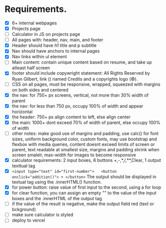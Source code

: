 # Requirements. 
- [x] 6+ internal webpages
- [x] Projects page
- [ ] Calculator in JS on projects page
- [ ] All pages with: header, nav, main, and footer
- [x] Header should have h1 title and p subtitle
- [x] Nav should have anchors to internal pages
- [x] Nav links within ul element
- [ ] Main content: contain unique content based on resume, and take up atleast half screen
- [x] footer should include copywright statement: All Rights Reserved by Ryan Gilbert, link (<a>) named Credits and a copyrights logo (&#169;).
- [ ] CSS on all pages, must be responsive, wrapped, squeezed with margins on both sides and centered
- [x] the nav: for 750+ px screens, vertical, not more than 30% width of parent
- [x] the nav: for less than 750 px, occupy 100% of width and appear horizontal
- [x] the header: 750+ px align content to left, else align center
- [x] the main: 1000+ dont exceed 70% of width of parent, else occupy 100% of width
- [ ] other notes: make good use of margins and padding, use calc() for font sizes, uniform background color, custom fonts, may use bootstrap and flexbox with media queries, content doesnt exceed limits of screen or parent, text readable at smallest size, margins and padding shrink when screen smalelr, max-width for images to become responsive
- [x] calculator requirements: 2 input boxes, 6 buttons +,-,*,/,**,Clear, 1 output texttual tag
- [x] ```<input type="text" id="first-number">   <button onclick="addition()"> + </button>``` The output should be displayed in textual tag using the .innerHTML() function.
- [x] for power button: raise value of first input to the second, using a for loop
- [x] for clear function, you can assign an empty "" to the value of the input boxes and the .innerHTML of the output tag
- [ ] if the value of the result is negative, make the output field red (text or bckground)
- [ ] make sure calculator is styled
- [ ] deploy to vercel